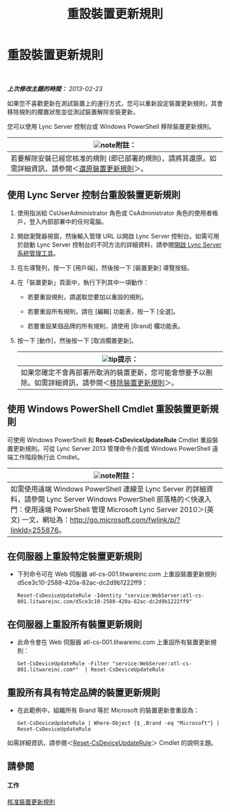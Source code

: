﻿---
title: 重設裝置更新規則
TOCTitle: 重設裝置更新規則
ms:assetid: d1f597e7-dffd-4756-af07-10613a5d8729
ms:mtpsurl: https://technet.microsoft.com/zh-tw/library/JJ994069(v=OCS.15)
ms:contentKeyID: 52056227
ms.date: 08/24/2015
mtps_version: v=OCS.15
ms.translationtype: HT
---

# 重設裝置更新規則

 

_**上次修改主題的時間：** 2013-02-23_

如果您不喜歡更新在測試裝置上的運行方式，您可以重新設定裝置更新規則，其會移除規則的擱置狀態並從測試裝置解除安裝更新。

您可以使用 Lync Server 控制台或 Windows PowerShell 移除裝置更新規則。

<table>
<thead>
<tr class="header">
<th><img src="images/Gg398811.note(OCS.15).gif" title="note" alt="note" />附註：</th>
</tr>
</thead>
<tbody>
<tr class="odd">
<td>若要解除安裝已經您核准的規則 (即已部署的規則)，請將其還原。如需詳細資訊，請參閱＜<a href="lync-server-2013-restore-a-device-update-rule.md">還原裝置更新規則</a>＞。</td>
</tr>
</tbody>
</table>


## 使用 Lync Server 控制台重設裝置更新規則

1.  使用指派給 CsUserAdministrator 角色或 CsAdministrator 角色的使用者帳戶，登入內部部署中的任何電腦。

2.  開啟瀏覽器視窗，然後輸入管理 URL 以開啟 Lync Server 控制台。如需可用於啟動 Lync Server 控制台的不同方法的詳細資料，請參閱[開啟 Lync Server 系統管理工具](lync-server-2013-open-lync-server-administrative-tools.md)。

3.  在左導覽列，按一下 \[用戶端\]，然後按一下 \[裝置更新\] 導覽按鈕。

4.  在「裝置更新」頁面中，執行下列其中一項動作：
    
      - 若要重設規則，請選取您要加以重設的規則。
    
      - 若要重設所有規則，請在 \[編輯\] 功能表，按一下 \[全選\]。
    
      - 若要重設某個品牌的所有規則，請使用 \[Brand\] 欄功能表。

5.  按一下 \[動作\]，然後按一下 \[取消擱置更新\]。
    
    <table>
    <thead>
    <tr class="header">
    <th><img src="images/JJ205025.tip(OCS.15).gif" title="tip" alt="tip" />提示：</th>
    </tr>
    </thead>
    <tbody>
    <tr class="odd">
    <td>如果您確定不會再部署所取消的裝置更新，您可能會想要予以刪除。如需詳細資訊，請參閱＜<a href="lync-server-2013-remove-a-device-update-rule.md">移除裝置更新規則</a>＞。</td>
    </tr>
    </tbody>
    </table>


## 使用 Windows PowerShell Cmdlet 重設裝置更新規則

可使用 Windows PowerShell 和 **Reset-CsDeviceUpdateRule** Cmdlet 重設裝置更新規則。可從 Lync Server 2013 管理命令介面或 Windows PowerShell 遠端工作階段執行此 Cmdlet。

<table>
<thead>
<tr class="header">
<th><img src="images/Gg398811.note(OCS.15).gif" title="note" alt="note" />附註：</th>
</tr>
</thead>
<tbody>
<tr class="odd">
<td>如需使用遠端 Windows PowerShell 連線至 Lync Server 的詳細資料，請參閱 Lync Server Windows PowerShell 部落格的＜快速入門：使用遠端 PowerShell 管理 Microsoft Lync Server 2010＞(英文) 一文，網址為：<a href="http://go.microsoft.com/fwlink/p/?linkid=255876">http://go.microsoft.com/fwlink/p/?linkId=255876</a>。</td>
</tr>
</tbody>
</table>


## 在伺服器上重設特定裝置更新規則

  - 下列命令可在 Web 伺服器 atl-cs-001.litwareinc.com 上重設裝置更新規則 d5ce3c10-2588-420a-82ac-dc2d9b1222ff9：
    
        Reset-CsDeviceUpdateRule -Identity "service:WebServer:atl-cs-001.litwareinc.com/d5ce3c10-2588-420a-82ac-dc2d9b1222ff9"

## 在伺服器上重設所有裝置更新規則

  - 此命令會在 Web 伺服器 atl-cs-001.litwareinc.com 上重設所有裝置更新規則：
    
        Get-CsDeviceUpdateRule -Filter "service:WebServer:atl-cs-001.litwareinc.com*"  | Reset-CsDeviceUpdateRule

## 重設所有具有特定品牌的裝置更新規則

  - 在此範例中，組織所有 Brand 等於 Microsoft 的裝置更新會重設為：
    
        Get-CsDeviceUpdateRule | Where-Object {$_.Brand -eq "Microsoft"} | Reset-CsDeviceUpdateRule

如需詳細資訊，請參閱＜[Reset-CsDeviceUpdateRule](https://docs.microsoft.com/en-us/powershell/module/skype/Reset-CsDeviceUpdateRule)＞ Cmdlet 的說明主題。

## 請參閱

#### 工作

[核准裝置更新規則](lync-server-2013-approve-a-device-update-rule.md)

